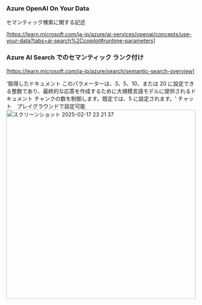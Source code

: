 ### Azure OpenAI On Your Data

セマンティック検索に関する記述

[https://learn.microsoft.com/ja-jp/azure/ai-services/openai/concepts/use-your-data?tabs=ai-search%2Ccopilot#runtime-parameters]

### Azure AI Search でのセマンティック ランク付け
[https://learn.microsoft.com/ja-jp/azure/search/semantic-search-overview]

'取得したドキュメント	このパラメーターは、3、5、10、または 20 に設定できる整数であり、最終的な応答を作成するために大規模言語モデルに提供されるドキュメント チャンクの数を制御します。既定では、5 に設定されます。'
チャット　プレイグラウンドで設定可能
<img width="502" alt="スクリーンショット 2025-02-17 23 21 37" src="https://github.com/user-attachments/assets/dcb05f3f-c667-4a3c-8dc9-3754fc5fb9ee" />
